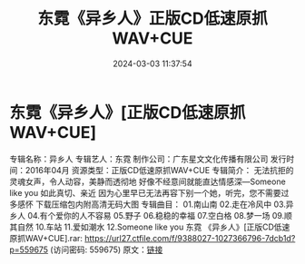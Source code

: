 ﻿---
title: 东霓《异乡人》正版CD低速原抓WAV+CUE
date: 2024-03-03 11:37:54
categories: WAV车载音乐、镜像
tags: 华语中文
---
# 东霓《异乡人》[正版CD低速原抓WAV+CUE]

专辑名称：异乡人
专辑艺人：东霓
制作公司：广东星文文化传播有限公司
发行时间：2016年04月
资源类型：正版CD低速原抓WAV+CUE
专辑简介：
无法抗拒的灵魂女声，令人动容，美静而透彻地
好像不经意间就能直达情感深—Someone like you 如此真切、亲近
因为心里早已无法再容下别一个她，听完，您不需要过多感怀
下载压缩包内附高清无码大图
专辑曲目：
01.南山南
02.走在冷风中
03.异乡人
04.有个爱你的人不容易
05.野子
06.稳稳的幸福
07.空白格
08.梦一场
09.顺其自然
10.车站
11.爱如潮水
12.Someone like you
东霓 《异乡人》[正版CD低速原抓WAV+CUE].rar: https://url27.ctfile.com/f/9388027-1027366796-7dcb1d?p=559675
(访问密码: 559675)
原文：[链接](https://blog.sina.com.cn/s/blog_1647c7e76010314kj.html)